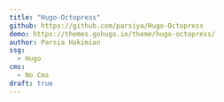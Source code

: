 ```yaml
---
title: "Hugo-Octopress"
github: https://github.com/parsiya/Hugo-Octopress
demo: https://themes.gohugo.io/theme/hugo-octopress/
author: Parsia Hakimian
ssg:
  - Hugo
cms:
  - No Cms
draft: true
---
```

